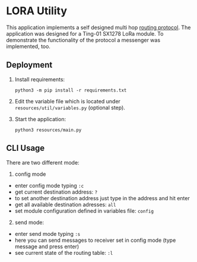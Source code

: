 
# LORA Utility
This application implements a self designed multi hop [routing protocol](https://github.com/marv1913/lora_utility/wiki). The application was designed for a  Ting-01 SX1278 LoRa module. To demonstrate the functionality of the protocol a messenger was implemented, too. 

## Deployment

    

 1. Install requirements:
 
     ``python3 -m pip install -r requirements.txt``
2.  Edit the variable file which is located under ``resources/util/variables.py`` (optional step).
3.  Start the application:

    ``python3 resources/main.py``

## CLI Usage
There are two different mode:
1. config mode
- enter config mode typing ``:c``
- get current destination address: ``?``
- to set another destination address just type in the address and hit enter
- get all available destination adresses: ``all``
- set module configuration defined in variables file: ``config``
2.  send mode:
 - enter send mode typing ``:s``
 - here you can send messages to receiver set in config mode (type message and press enter)
 - see current state of the routing table: ``:l``
 

	
